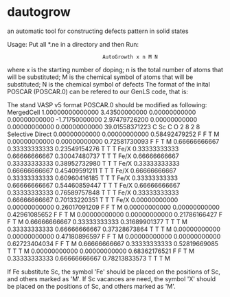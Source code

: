 # dautogrow
an automatic tool for constructing defects pattern in solid states

Usage: Put all *.ne in a directory and then Run:

                                   AutoGrowth x n M N

where x is the starting number of doping; n is the total number of atoms that will be substituted; 
M is the chemical symbol of atoms that will be substituted; N is the chemical symbol of defects
The format of the inital POSCAR (POSCAR.0) can be refered to our GenLS code, that is:

The stand VASP v5 format POSCAR.0 should be modified as following:
MergedCell
1.00000000000000
3.43500000000     0.00000000000     0.00000000000
-1.71750000000     2.97479726200     0.00000000000
0.00000000000     0.00000000000    39.01558371223
  C   Sc  C   O 
  2   8   2   8
Selective
Direct
     0.00000000000     0.00000000000     0.58492479252  F F T M
     0.00000000000     0.00000000000     0.72581730093  F F T M
     0.66666666667     0.33333333333     0.23549154276  T T T Fe/X
     0.33333333333     0.66666666667     0.30047480737  T T T Fe/X
     0.66666666667     0.33333333333     0.38952732980  T T T Fe/X
     0.33333333333     0.66666666667     0.45409591211  T T T Fe/X
     0.66666666667     0.33333333333     0.60960416185  T T T Fe/X
     0.33333333333     0.66666666667     0.54460859447  T T T Fe/X
     0.66666666667     0.33333333333     0.76589757848  T T T Fe/X
     0.33333333333     0.66666666667     0.70133220351  T T T Fe/X
     0.00000000000     0.00000000000     0.26017091209  F F T M
     0.00000000000     0.00000000000     0.42961085652  F F T M
     0.00000000000     0.00000000000     0.21786166427  F F T M
     0.66666666667     0.33333333333     0.31689901377  T T T M
     0.33333333333     0.66666666667     0.37328673864  T T T M
     0.00000000000     0.00000000000     0.47180896597  F F T M
     0.00000000000     0.00000000000     0.62723404034  F F T M
     0.66666666667     0.33333333333     0.52819669085  T T T M
     0.00000000000     0.00000000000     0.68362176521  F F T M
     0.33333333333     0.66666666667     0.78213833573  T T T M


If Fe substitute Sc, the symbol 'Fe' should be placed on the positions of Sc, and others marked as 'M'.
If Sc vacances are need, the symbol 'X' should be placed on the positions of Sc, and others marked as 'M'.
